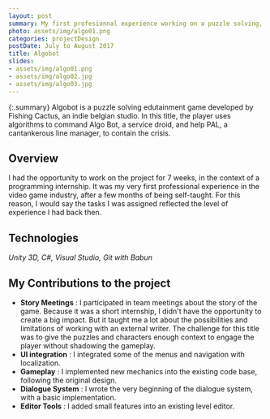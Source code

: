 ```yaml
---
layout: post
summary: My first profesionnal experience working on a puzzle solving, edutainment project. 
photo: assets/img/algo01.png
categories: projectDesign
postDate: July to August 2017
title: Algobot
slides:
- assets/img/algo01.png
- assets/img/algo02.jpg
- assets/img/algo03.jpg
---
```


{:.summary}
Algobot is a puzzle solving edutainment game developed by Fishing Cactus, an indie belgian studio. 
In this title, the player uses algorithms to command Algo Bot, a service droid, and help PAL, a cantankerous line manager, to contain the crisis. 

## Overview
I had the opportunity to work on the project for 7 weeks, in the context of a programming internship. 
It was my very first professional experience in the video game industry, after a few months of being self-taught.
For this reason, I would say the tasks I was assigned reflected the level of experience I had back then.  

## Technologies
*Unity 3D, C#, Visual Studio, Git with Babun*

## My Contributions to the project

* **Story Meetings** : I participated in team meetings about the story of the game. Because it was a short internship, I didn't have the opportunity to create a big impact. But it taught me a lot about the possibilities and limitations of working with an external writer. The challenge for this title was to give the puzzles and characters enough context to engage the player without shadowing the gameplay.
* **UI integration** : I integrated some of the menus and navigation with localization.
* **Gameplay** : I implemented new mechanics into the existing code base, following the original design.
* **Dialogue System** : I wrote the very beginning of the dialogue system, with a basic implementation.
* **Editor Tools** : I added small features into an existing level editor.
